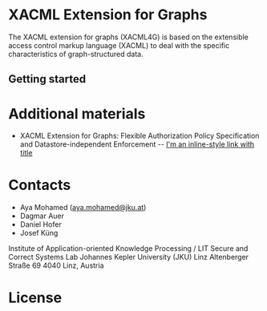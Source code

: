 # XACML Extension for Graphs
The XACML extension for graphs (XACML4G) is based on the extensible access control markup language (XACML) to deal with the specific characteristics of graph-structured data.

## Getting started

# Additional materials
- XACML Extension for Graphs: Flexible Authorization Policy Specification and Datastore-independent Enforcement
-- [I'm an inline-style link with title](https://www.google.com "Full paper (arXiv)")

# Contacts

- Aya Mohamed (aya.mohamed@jku.at)
- Dagmar Auer
- Daniel Hofer
- Josef Küng

Institute of Application-oriented Knowledge Processing / LIT Secure and Correct Systems Lab
Johannes Kepler University (JKU) Linz
Altenberger Straße 69
4040 Linz, Austria

# License

